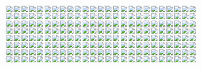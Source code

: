 ![](http://kunusoft.com/slides/ia1/ia108_ml2/Diapositiva00.JPG)
![](http://kunusoft.com/slides/ia1/ia108_ml2/Diapositiva01.JPG)
![](http://kunusoft.com/slides/ia1/ia108_ml2/Diapositiva02.JPG)
![](http://kunusoft.com/slides/ia1/ia108_ml2/Diapositiva03.JPG)
![](http://kunusoft.com/slides/ia1/ia108_ml2/Diapositiva04.JPG)
![](http://kunusoft.com/slides/ia1/ia108_ml2/Diapositiva05.JPG)
![](http://kunusoft.com/slides/ia1/ia108_ml2/Diapositiva06.JPG)
![](http://kunusoft.com/slides/ia1/ia108_ml2/Diapositiva07.JPG)
![](http://kunusoft.com/slides/ia1/ia108_ml2/Diapositiva08.JPG)
![](http://kunusoft.com/slides/ia1/ia108_ml2/Diapositiva09.JPG)
![](http://kunusoft.com/slides/ia1/ia108_ml2/Diapositiva10.JPG)
![](http://kunusoft.com/slides/ia1/ia108_ml2/Diapositiva11.JPG)
![](http://kunusoft.com/slides/ia1/ia108_ml2/Diapositiva12.JPG)
![](http://kunusoft.com/slides/ia1/ia108_ml2/Diapositiva13.JPG)
![](http://kunusoft.com/slides/ia1/ia108_ml2/Diapositiva14.JPG)
![](http://kunusoft.com/slides/ia1/ia108_ml2/Diapositiva15.JPG)
![](http://kunusoft.com/slides/ia1/ia108_ml2/Diapositiva16.JPG)
![](http://kunusoft.com/slides/ia1/ia108_ml2/Diapositiva17.JPG)
![](http://kunusoft.com/slides/ia1/ia108_ml2/Diapositiva18.JPG)
![](http://kunusoft.com/slides/ia1/ia108_ml2/Diapositiva19.JPG)
![](http://kunusoft.com/slides/ia1/ia108_ml2/Diapositiva20.JPG)
![](http://kunusoft.com/slides/ia1/ia108_ml2/Diapositiva21.JPG)
![](http://kunusoft.com/slides/ia1/ia108_ml2/Diapositiva22.JPG)
![](http://kunusoft.com/slides/ia1/ia108_ml2/Diapositiva23.JPG)
![](http://kunusoft.com/slides/ia1/ia108_ml2/Diapositiva24.JPG)
![](http://kunusoft.com/slides/ia1/ia108_ml2/Diapositiva25.JPG)
![](http://kunusoft.com/slides/ia1/ia108_ml2/Diapositiva26.JPG)
![](http://kunusoft.com/slides/ia1/ia108_ml2/Diapositiva27.JPG)
![](http://kunusoft.com/slides/ia1/ia108_ml2/Diapositiva28.JPG)
![](http://kunusoft.com/slides/ia1/ia108_ml2/Diapositiva29.JPG)
![](http://kunusoft.com/slides/ia1/ia108_ml2/Diapositiva30.JPG)
![](http://kunusoft.com/slides/ia1/ia108_ml2/Diapositiva31.JPG)
![](http://kunusoft.com/slides/ia1/ia108_ml2/Diapositiva32.JPG)
![](http://kunusoft.com/slides/ia1/ia108_ml2/Diapositiva33.JPG)
![](http://kunusoft.com/slides/ia1/ia108_ml2/Diapositiva34.JPG)
![](http://kunusoft.com/slides/ia1/ia108_ml2/Diapositiva35.JPG)
![](http://kunusoft.com/slides/ia1/ia108_ml2/Diapositiva36.JPG)
![](http://kunusoft.com/slides/ia1/ia108_ml2/Diapositiva37.JPG)
![](http://kunusoft.com/slides/ia1/ia108_ml2/Diapositiva38.JPG)
![](http://kunusoft.com/slides/ia1/ia108_ml2/Diapositiva39.JPG)
![](http://kunusoft.com/slides/ia1/ia108_ml2/Diapositiva40.JPG)
![](http://kunusoft.com/slides/ia1/ia108_ml2/Diapositiva41.JPG)
![](http://kunusoft.com/slides/ia1/ia108_ml2/Diapositiva42.JPG)
![](http://kunusoft.com/slides/ia1/ia108_ml2/Diapositiva43.JPG)
![](http://kunusoft.com/slides/ia1/ia108_ml2/Diapositiva44.JPG)
![](http://kunusoft.com/slides/ia1/ia108_ml2/Diapositiva45.JPG)
![](http://kunusoft.com/slides/ia1/ia108_ml2/Diapositiva46.JPG)
![](http://kunusoft.com/slides/ia1/ia108_ml2/Diapositiva47.JPG)
![](http://kunusoft.com/slides/ia1/ia108_ml2/Diapositiva48.JPG)
![](http://kunusoft.com/slides/ia1/ia108_ml2/Diapositiva49.JPG)
![](http://kunusoft.com/slides/ia1/ia108_ml2/Diapositiva50.JPG)
![](http://kunusoft.com/slides/ia1/ia108_ml2/Diapositiva51.JPG)
![](http://kunusoft.com/slides/ia1/ia108_ml2/Diapositiva52.JPG)
![](http://kunusoft.com/slides/ia1/ia108_ml2/Diapositiva53.JPG)
![](http://kunusoft.com/slides/ia1/ia108_ml2/Diapositiva54.JPG)
![](http://kunusoft.com/slides/ia1/ia108_ml2/Diapositiva55.JPG)
![](http://kunusoft.com/slides/ia1/ia108_ml2/Diapositiva56.JPG)
![](http://kunusoft.com/slides/ia1/ia108_ml2/Diapositiva57.JPG)
![](http://kunusoft.com/slides/ia1/ia108_ml2/Diapositiva58.JPG)
![](http://kunusoft.com/slides/ia1/ia108_ml2/Diapositiva59.JPG)
![](http://kunusoft.com/slides/ia1/ia108_ml2/Diapositiva60.JPG)
![](http://kunusoft.com/slides/ia1/ia108_ml2/Diapositiva61.JPG)
![](http://kunusoft.com/slides/ia1/ia108_ml2/Diapositiva62.JPG)
![](http://kunusoft.com/slides/ia1/ia108_ml2/Diapositiva63.JPG)
![](http://kunusoft.com/slides/ia1/ia108_ml2/Diapositiva64.JPG)
![](http://kunusoft.com/slides/ia1/ia108_ml2/Diapositiva65.JPG)
![](http://kunusoft.com/slides/ia1/ia108_ml2/Diapositiva66.JPG)
![](http://kunusoft.com/slides/ia1/ia108_ml2/Diapositiva67.JPG)
![](http://kunusoft.com/slides/ia1/ia108_ml2/Diapositiva68.JPG)
![](http://kunusoft.com/slides/ia1/ia108_ml2/Diapositiva69.JPG)
![](http://kunusoft.com/slides/ia1/ia108_ml2/Diapositiva70.JPG)
![](http://kunusoft.com/slides/ia1/ia108_ml2/Diapositiva71.JPG)
![](http://kunusoft.com/slides/ia1/ia108_ml2/Diapositiva72.JPG)
![](http://kunusoft.com/slides/ia1/ia108_ml2/Diapositiva73.JPG)
![](http://kunusoft.com/slides/ia1/ia108_ml2/Diapositiva74.JPG)
![](http://kunusoft.com/slides/ia1/ia108_ml2/Diapositiva75.JPG)
![](http://kunusoft.com/slides/ia1/ia108_ml2/Diapositiva76.JPG)
![](http://kunusoft.com/slides/ia1/ia108_ml2/Diapositiva77.JPG)
![](http://kunusoft.com/slides/ia1/ia108_ml2/Diapositiva78.JPG)
![](http://kunusoft.com/slides/ia1/ia108_ml2/Diapositiva79.JPG)
![](http://kunusoft.com/slides/ia1/ia108_ml2/Diapositiva80.JPG)
![](http://kunusoft.com/slides/ia1/ia108_ml2/Diapositiva81.JPG)
![](http://kunusoft.com/slides/ia1/ia108_ml2/Diapositiva82.JPG)
![](http://kunusoft.com/slides/ia1/ia108_ml2/Diapositiva83.JPG)
![](http://kunusoft.com/slides/ia1/ia108_ml2/Diapositiva84.JPG)
![](http://kunusoft.com/slides/ia1/ia108_ml2/Diapositiva85.JPG)
![](http://kunusoft.com/slides/ia1/ia108_ml2/Diapositiva86.JPG)
![](http://kunusoft.com/slides/ia1/ia108_ml2/Diapositiva87.JPG)
![](http://kunusoft.com/slides/ia1/ia108_ml2/Diapositiva88.JPG)
![](http://kunusoft.com/slides/ia1/ia108_ml2/Diapositiva89.JPG)
![](http://kunusoft.com/slides/ia1/ia108_ml2/Diapositiva90.JPG)
![](http://kunusoft.com/slides/ia1/ia108_ml2/Diapositiva91.JPG)
![](http://kunusoft.com/slides/ia1/ia108_ml2/Diapositiva92.JPG)
![](http://kunusoft.com/slides/ia1/ia108_ml2/Diapositiva93.JPG)
![](http://kunusoft.com/slides/ia1/ia108_ml2/Diapositiva94.JPG)
![](http://kunusoft.com/slides/ia1/ia108_ml2/Diapositiva95.JPG)
![](http://kunusoft.com/slides/ia1/ia108_ml2/Diapositiva96.JPG)
![](http://kunusoft.com/slides/ia1/ia108_ml2/Diapositiva97.JPG)
![](http://kunusoft.com/slides/ia1/ia108_ml2/Diapositiva98.JPG)
![](http://kunusoft.com/slides/ia1/ia108_ml2/Diapositiva99.JPG)
![](http://kunusoft.com/slides/ia1/ia108_ml2/Diapositiva100.JPG)
![](http://kunusoft.com/slides/ia1/ia108_ml2/Diapositiva101.JPG)
![](http://kunusoft.com/slides/ia1/ia108_ml2/Diapositiva102.JPG)
![](http://kunusoft.com/slides/ia1/ia108_ml2/Diapositiva103.JPG)
![](http://kunusoft.com/slides/ia1/ia108_ml2/Diapositiva104.JPG)
![](http://kunusoft.com/slides/ia1/ia108_ml2/Diapositiva105.JPG)
![](http://kunusoft.com/slides/ia1/ia108_ml2/Diapositiva106.JPG)
![](http://kunusoft.com/slides/ia1/ia108_ml2/Diapositiva107.JPG)
![](http://kunusoft.com/slides/ia1/ia108_ml2/Diapositiva108.JPG)
![](http://kunusoft.com/slides/ia1/ia108_ml2/Diapositiva109.JPG)
![](http://kunusoft.com/slides/ia1/ia108_ml2/Diapositiva110.JPG)
![](http://kunusoft.com/slides/ia1/ia108_ml2/Diapositiva111.JPG)
![](http://kunusoft.com/slides/ia1/ia108_ml2/Diapositiva112.JPG)
![](http://kunusoft.com/slides/ia1/ia108_ml2/Diapositiva113.JPG)
![](http://kunusoft.com/slides/ia1/ia108_ml2/Diapositiva114.JPG)
![](http://kunusoft.com/slides/ia1/ia108_ml2/Diapositiva115.JPG)
![](http://kunusoft.com/slides/ia1/ia108_ml2/Diapositiva116.JPG)
![](http://kunusoft.com/slides/ia1/ia108_ml2/Diapositiva117.JPG)
![](http://kunusoft.com/slides/ia1/ia108_ml2/Diapositiva118.JPG)
![](http://kunusoft.com/slides/ia1/ia108_ml2/Diapositiva119.JPG)
![](http://kunusoft.com/slides/ia1/ia108_ml2/Diapositiva120.JPG)
![](http://kunusoft.com/slides/ia1/ia108_ml2/Diapositiva121.JPG)
![](http://kunusoft.com/slides/ia1/ia108_ml2/Diapositiva122.JPG)
![](http://kunusoft.com/slides/ia1/ia108_ml2/Diapositiva123.JPG)
![](http://kunusoft.com/slides/ia1/ia108_ml2/Diapositiva124.JPG)
![](http://kunusoft.com/slides/ia1/ia108_ml2/Diapositiva125.JPG)
![](http://kunusoft.com/slides/ia1/ia108_ml2/Diapositiva126.JPG)
![](http://kunusoft.com/slides/ia1/ia108_ml2/Diapositiva127.JPG)
![](http://kunusoft.com/slides/ia1/ia108_ml2/Diapositiva128.JPG)
![](http://kunusoft.com/slides/ia1/ia108_ml2/Diapositiva129.JPG)
![](http://kunusoft.com/slides/ia1/ia108_ml2/Diapositiva130.JPG)
![](http://kunusoft.com/slides/ia1/ia108_ml2/Diapositiva131.JPG)
![](http://kunusoft.com/slides/ia1/ia108_ml2/Diapositiva132.JPG)
![](http://kunusoft.com/slides/ia1/ia108_ml2/Diapositiva133.JPG)
![](http://kunusoft.com/slides/ia1/ia108_ml2/Diapositiva134.JPG)
![](http://kunusoft.com/slides/ia1/ia108_ml2/Diapositiva135.JPG)
![](http://kunusoft.com/slides/ia1/ia108_ml2/Diapositiva136.JPG)
![](http://kunusoft.com/slides/ia1/ia108_ml2/Diapositiva137.JPG)
![](http://kunusoft.com/slides/ia1/ia108_ml2/Diapositiva138.JPG)
![](http://kunusoft.com/slides/ia1/ia108_ml2/Diapositiva139.JPG)
![](http://kunusoft.com/slides/ia1/ia108_ml2/Diapositiva140.JPG)
![](http://kunusoft.com/slides/ia1/ia108_ml2/Diapositiva141.JPG)
![](http://kunusoft.com/slides/ia1/ia108_ml2/Diapositiva142.JPG)
![](http://kunusoft.com/slides/ia1/ia108_ml2/Diapositiva143.JPG)
![](http://kunusoft.com/slides/ia1/ia108_ml2/Diapositiva144.JPG)
![](http://kunusoft.com/slides/ia1/ia108_ml2/Diapositiva145.JPG)
![](http://kunusoft.com/slides/ia1/ia108_ml2/Diapositiva146.JPG)
![](http://kunusoft.com/slides/ia1/ia108_ml2/Diapositiva147.JPG)
![](http://kunusoft.com/slides/ia1/ia108_ml2/Diapositiva148.JPG)
![](http://kunusoft.com/slides/ia1/ia108_ml2/Diapositiva149.JPG)
![](http://kunusoft.com/slides/ia1/ia108_ml2/Diapositiva150.JPG)
![](http://kunusoft.com/slides/ia1/ia108_ml2/Diapositiva151.JPG)
![](http://kunusoft.com/slides/ia1/ia108_ml2/Diapositiva152.JPG)
![](http://kunusoft.com/slides/ia1/ia108_ml2/Diapositiva153.JPG)
![](http://kunusoft.com/slides/ia1/ia108_ml2/Diapositiva154.JPG)
![](http://kunusoft.com/slides/ia1/ia108_ml2/Diapositiva155.JPG)
![](http://kunusoft.com/slides/ia1/ia108_ml2/Diapositiva156.JPG)
![](http://kunusoft.com/slides/ia1/ia108_ml2/Diapositiva157.JPG)
![](http://kunusoft.com/slides/ia1/ia108_ml2/Diapositiva158.JPG)
![](http://kunusoft.com/slides/ia1/ia108_ml2/Diapositiva159.JPG)
![](http://kunusoft.com/slides/ia1/ia108_ml2/Diapositiva160.JPG)
![](http://kunusoft.com/slides/ia1/ia108_ml2/Diapositiva161.JPG)
![](http://kunusoft.com/slides/ia1/ia108_ml2/Diapositiva162.JPG)
![](http://kunusoft.com/slides/ia1/ia108_ml2/Diapositiva163.JPG)
![](http://kunusoft.com/slides/ia1/ia108_ml2/Diapositiva164.JPG)
![](http://kunusoft.com/slides/ia1/ia108_ml2/Diapositiva165.JPG)
![](http://kunusoft.com/slides/ia1/ia108_ml2/Diapositiva166.JPG)
![](http://kunusoft.com/slides/ia1/ia108_ml2/Diapositiva167.JPG)
![](http://kunusoft.com/slides/ia1/ia108_ml2/Diapositiva168.JPG)
![](http://kunusoft.com/slides/ia1/ia108_ml2/Diapositiva169.JPG)
![](http://kunusoft.com/slides/ia1/ia108_ml2/Diapositiva170.JPG)
![](http://kunusoft.com/slides/ia1/ia108_ml2/Diapositiva171.JPG)
![](http://kunusoft.com/slides/ia1/ia108_ml2/Diapositiva172.JPG)
![](http://kunusoft.com/slides/ia1/ia108_ml2/Diapositiva173.JPG)
![](http://kunusoft.com/slides/ia1/ia108_ml2/Diapositiva174.JPG)
![](http://kunusoft.com/slides/ia1/ia108_ml2/Diapositiva175.JPG)
![](http://kunusoft.com/slides/ia1/ia108_ml2/Diapositiva176.JPG)
![](http://kunusoft.com/slides/ia1/ia108_ml2/Diapositiva177.JPG)
![](http://kunusoft.com/slides/ia1/ia108_ml2/Diapositiva178.JPG)
![](http://kunusoft.com/slides/ia1/ia108_ml2/Diapositiva179.JPG)
![](http://kunusoft.com/slides/ia1/ia108_ml2/Diapositiva180.JPG)
![](http://kunusoft.com/slides/ia1/ia108_ml2/Diapositiva181.JPG)
![](http://kunusoft.com/slides/ia1/ia108_ml2/Diapositiva182.JPG)
![](http://kunusoft.com/slides/ia1/ia108_ml2/Diapositiva183.JPG)
![](http://kunusoft.com/slides/ia1/ia108_ml2/Diapositiva184.JPG)
![](http://kunusoft.com/slides/ia1/ia108_ml2/Diapositiva185.JPG)
![](http://kunusoft.com/slides/ia1/ia108_ml2/Diapositiva186.JPG)
![](http://kunusoft.com/slides/ia1/ia108_ml2/Diapositiva187.JPG)
![](http://kunusoft.com/slides/ia1/ia108_ml2/Diapositiva188.JPG)
![](http://kunusoft.com/slides/ia1/ia108_ml2/Diapositiva189.JPG)
![](http://kunusoft.com/slides/ia1/ia108_ml2/Diapositiva190.JPG)
![](http://kunusoft.com/slides/ia1/ia108_ml2/Diapositiva191.JPG)
![](http://kunusoft.com/slides/ia1/ia108_ml2/Diapositiva192.JPG)
![](http://kunusoft.com/slides/ia1/ia108_ml2/Diapositiva193.JPG)
![](http://kunusoft.com/slides/ia1/ia108_ml2/Diapositiva194.JPG)
![](http://kunusoft.com/slides/ia1/ia108_ml2/Diapositiva195.JPG)
![](http://kunusoft.com/slides/ia1/ia108_ml2/Diapositiva196.JPG)
![](http://kunusoft.com/slides/ia1/ia108_ml2/Diapositiva197.JPG)
![](http://kunusoft.com/slides/ia1/ia108_ml2/Diapositiva198.JPG)
![](http://kunusoft.com/slides/ia1/ia108_ml2/Diapositiva199.JPG)
